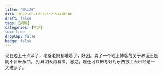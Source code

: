 ```yaml
---
title: "晚上好"
date: 2022-08-12T22:32:51+08:00
draft: false
tags: [闲聊]
categories: [生活]
toc: true
dropCap: false
badge: false
---
```


现在晚上十点半了，老爸老妈都睡着了，好困。弄了一个晚上博客的关于界面还是刷不出来东西，
打算明天再看看。总之，现在可以把写好的东西放上去已经是一大进步了。
